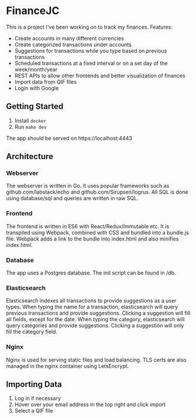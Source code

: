 # FinanceJC
This is a project I've been working on to track my finances.
Features:
- Create accounts in many different currencies
- Create categorized transactions under accounts
- Suggestions for transactions while you type based on previous transactions
- Scheduled transactions at a fixed interval or on a set day of the week/month/year
- REST APIs to allow other frontends and better visualization of finances
- Import data from QIF files
- Login with Google

## Getting Started
1. Install `docker`
2. Run `make dev`

The app should be served on https://localhost:4443

## Architecture
### Webserver
The webserver is written in Go. It uses popular frameworks such as github.com/labstack/echo and github.com/Sirupsen/logrus. All SQL is done using database/sql and queries are written in raw SQL.

### Frontend
The frontend is written in ES6 with React/Redux/Immutable etc. It is transpiled using Webpack, combined with CSS and bundled into a bundle.js file. Webpack adds a link to the bundle into index.html and also minifies index.html.

### Database
The app uses a Postgres database. The init script can be found in /db.

### Elasticsearch
Elasticsearch indexes all transactions to provide suggestions as a user types. When typing the name for a transaction, elasticsearch will query previous transactions and provide suggestions. Clicking a suggestion will fill all fields, except for the date. When typing the category, elasticsearch will query categories and provide suggestions. Clicking a suggestion will only fill the category field.

### Nginx
Nginx is used for serving static files and load balancing. TLS certs are also managed in the nginx container using LetsEncrypt.

## Importing Data
1. Log in if necessary
2. Hover over your email address in the top right and click import
3. Select a QIF file

